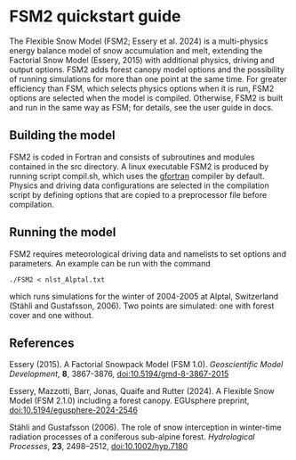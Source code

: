 # FSM2 quickstart guide

The Flexible Snow Model (FSM2; Essery et al. 2024) is a multi-physics energy balance model of snow accumulation and melt, extending the Factorial Snow Model (Essery, 2015) with additional physics, driving and output options. FSM2 adds forest canopy model options and the possibility of running simulations for more than one point at the same time. For greater efficiency than FSM, which selects physics options when it is run, FSM2 options are selected when the model is compiled. Otherwise, FSM2 is built and run in the same way as FSM; for details, see the user guide in docs.

## Building the model

FSM2 is coded in Fortran and consists of subroutines and modules contained in the src directory. A linux executable FSM2 is produced by running script compil.sh, which uses the [gfortran](https://gcc.gnu.org/wiki/GFortran) compiler by default. Physics and driving data configurations are selected in the compilation script by defining options that are copied to a preprocessor file before compilation.

## Running the model

FSM2 requires meteorological driving data and namelists to set options and parameters. An example can be run with the command

    ./FSM2 < nlst_Alptal.txt

which runs simulations for the winter of 2004-2005 at Alptal, Switzerland (Stähli and Gustafsson, 2006). Two points are simulated: one with forest cover and one without.

## References

Essery (2015). A Factorial Snowpack Model (FSM 1.0). *Geoscientific Model Development*, **8**, 3867-3876, [doi:10.5194/gmd-8-3867-2015](http://www.geosci-model-dev.net/8/3867/2015/)

Essery, Mazzotti, Barr, Jonas, Quaife and Rutter (2024). A Flexible Snow Model (FSM 2.1.0) including a forest canopy. EGUsphere preprint, [doi:10.5194/egusphere-2024-2546](https://doi.org/10.5194/egusphere-2024-2546)

Stähli and Gustafsson (2006). The role of snow interception in winter-time radiation processes of a coniferous sub-alpine forest.
*Hydrological Processes*, **23**, 2498–2512, [doi:10.1002/hyp.7180](https://onlinelibrary.wiley.com/doi/abs/10.1002/hyp.7180)


